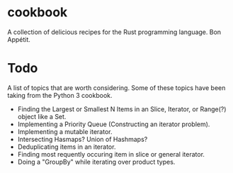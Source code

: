 # cookbook
A collection of delicious recipes for the Rust programming language.  Bon Appétit.

# Todo
A list of topics that are worth considering.  Some of these topics have been taking from the Python 3 cookbook.
  - Finding the Largest or Smallest N Items in an Slice, Iterator, or Range(?) object like a Set.
  - Implementing a Priority Queue (Constructing an iterator problem).
  - Implementing a mutable iterator.
  - Intersecting Hasmaps?  Union of Hashmaps?
  - Deduplicating items in an iterator.
  - Finding most requently occuring item in slice or general iterator.
  - Doing a "GroupBy" while iterating over product types.
